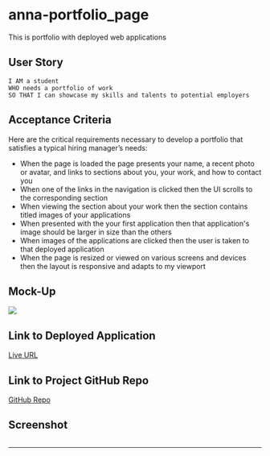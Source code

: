 # anna-portfolio_page

This is portfolio with deployed web applications


## User Story
```
I AM a student 
WHO needs a portfolio of work 
SO THAT I can showcase my skills and talents to potential employers
```

## Acceptance Criteria

Here are the critical requirements necessary to develop a portfolio that satisfies a typical hiring manager’s needs:

* When the page is loaded the page presents your name, a recent photo or avatar, and links to sections about you, your work, and how to contact you
* When one of the links in the navigation is clicked then the UI scrolls to the corresponding section
* When viewing the section about your work then the section contains titled images of your applications
* When presented with the your first application then that application's image should be larger in size than the others
* When images of the applications are clicked then the user is taken to that deployed application
* When the page is resized or viewed on various screens and devices then the layout is responsive and adapts to my viewport

## Mock-Up

![](https://github.com/ladycosy/anna-portfolio_page/blob/main/images/01-css-challenge-demo.gif)

## Link to Deployed Application

[Live URL](https://ladycosy.github.io/anna-portfolio_page/)

## Link to Project GitHub Repo

[GitHub Repo]()

## Screenshot

![]()

---

